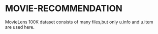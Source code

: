 # MOVIE-RECOMMENDATION
MovieLens 100K dataset consists of many files,but only u.info and u.item are used here.